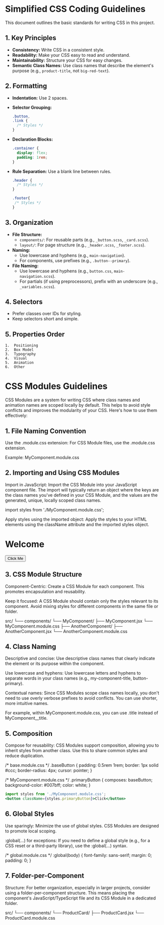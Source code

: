 # Simplified CSS Coding Guidelines

This document outlines the basic standards for writing CSS in this project.

## 1. Key Principles

* **Consistency:** Write CSS in a consistent style.
* **Readability:** Make your CSS easy to read and understand.
* **Maintainability:** Structure your CSS for easy changes.
* **Semantic Class Names:** Use class names that describe the element's purpose (e.g., `product-title`, not `big-red-text`).

## 2. Formatting

* **Indentation:** Use 2 spaces.
* **Selector Grouping:**

    ```css
    .button,
    .link {
      /* Styles */
    }
    ```

* **Declaration Blocks:**

    ```css
    .container {
      display: flex;
      padding: 1rem;
    }
    ```

* **Rule Separation:** Use a blank line between rules.

    ```css
    .header {
      /* Styles */
    }

    .footer{
     /* Styles */
    }
    ```

## 3. Organization

* **File Structure:**
    * `components/`: For reusable parts (e.g., `_button.scss`, `_card.scss`).
    * `layout/`: For page structure (e.g., `_header.scss`, `_footer.scss`).
* **Naming:**
    * Use lowercase and hyphens (e.g., `main-navigation`).
    * For components, use prefixes (e.g., `.button--primary`).
* **File Naming:**
    * Use lowercase and hyphens (e.g., `button.css`, `main-navigation.scss`).
    * For partials (if using preprocessors), prefix with an underscore (e.g., `_variables.scss`).

## 4. Selectors

* Prefer classes over IDs for styling.
* Keep selectors short and simple.

## 5. Properties Order

    1.  Positioning
    2.  Box Model
    3.  Typography
    4.  Visual
    5.  Animation
    6.  Other

# CSS Modules Guidelines
CSS Modules are a system for writing CSS where class names and animation names are scoped locally by default. This helps to avoid style conflicts and improves the modularity of your CSS. Here's how to use them effectively:

## 1. File Naming Convention
Use the .module.css extension: For CSS Module files, use the .module.css extension. 

Example: MyComponent.module.css 

## 2. Importing and Using CSS Modules
Import in JavaScript: Import the CSS Module into your JavaScript component file. The import will typically return an object where the keys are the class names you've defined in your CSS Module, and the values are the generated, unique, locally scoped class names.

import styles from './MyComponent.module.css';

Apply styles using the imported object: Apply the styles to your HTML elements using the className attribute and the imported styles object.

<div className={styles.container}>
    <h1 className={styles.title}>Welcome</h1>
    <button className={styles.button}>Click Me</button>
</div>

## 3. CSS Module Structure
Component-Centric: Create a CSS Module for each component. This promotes encapsulation and reusability.

Keep it focused: A CSS Module should contain only the styles relevant to its component.  Avoid mixing styles for different components in the same file or folder.

src/
└── components/
    └── MyComponent/
        ├── MyComponent.jsx
        └── MyComponent.module.css
    ├── AnotherComponent/
        ├── AnotherComponent.jsx
        └── AnotherComponent.module.css

## 4. Class Naming
Descriptive and concise: Use descriptive class names that clearly indicate the element or its purpose within the component.

Use lowercase and hyphens: Use lowercase letters and hyphens to separate words in your class names (e.g., my-component-title, button-primary).

Contextual names: Since CSS Modules scope class names locally, you don't need to use overly verbose prefixes to avoid conflicts.  You can use shorter, more intuitive names.

For example, within MyComponent.module.css, you can use .title instead of MyComponent__title.

## 5. Composition
Compose for reusability: CSS Modules support composition, allowing you to inherit styles from another class.  Use this to share common styles and reduce duplication.

/* base.module.css */
.baseButton {
  padding: 0.5rem 1rem;
  border: 1px solid #ccc;
  border-radius: 4px;
  cursor: pointer;
}

/* MyComponent.module.css */
.primaryButton {
  composes: baseButton;
  background-color: #007bff;
  color: white;
}
```jsx
import styles from './MyComponent.module.css';
<button className={styles.primaryButton}>Click</button>
```

## 6. Global Styles
Use sparingly: Minimize the use of global styles.  CSS Modules are designed to promote local scoping.

:global(...) for exceptions: If you need to define a global style (e.g., for a CSS reset or a third-party library), use the :global(...) syntax.

/* global.module.css */
:global(body) {
  font-family: sans-serif;
  margin: 0;
  padding: 0;
}

## 7. Folder-per-Component
Structure: For better organization, especially in larger projects, consider using a folder-per-component structure.  This means placing the component's JavaScript/TypeScript file and its CSS Module in a dedicated folder.

src/
└── components/
    └── ProductCard/
        ├── ProductCard.jsx
        └── ProductCard.module.css
